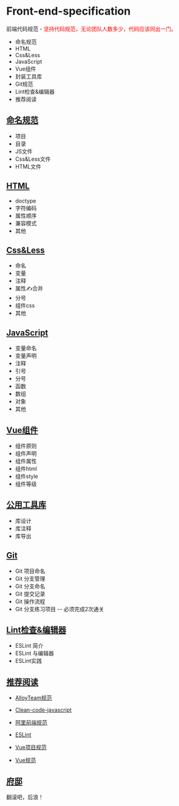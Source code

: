 # Front-end-specification
前端代码规范 - <span style="color: red;">坚持代码规范，无论团队人数多少，代码应该同出一门。</span>

- 命名规范
- HTML
- Css&Less
- JavaScript
- Vue组件
- 封装工具库
- Git规范
- Lint检查&编辑器
- 推荐阅读

## [命名规范](./src/name.md)
- 项目
- 目录
- JS文件
- Css&Less文件
- HTML文件

## [HTML](./src/html.md)

- doctype
- 字符编码
- 属性顺序
- 兼容模式
- 其他

## [Css&Less](./src/css.md)

- 命名
- 变量
- 注释
- 属性✍️合并
- 分号
- 组件css
- 其他

## [JavaScript](./src/js.md)

- 变量命名
- 变量声明
- 注释
- 引号
- 分号
- 函数
- 数组
- 对象
- 其他
## [Vue组件](./src/component.md)

- 组件原则
- 组件声明
- 组件属性
- 组件html
- 组件style
- 组件等级

## [公用工具库](./src/common.md)

- 库设计
- 库注释
- 库导出

## [Git](./src/git.md)

- Git 项目命名
- Git 分支管理
- Git 分支命名
- Git 提交记录
- Git 操作流程
- Git 分支练习项目 -- 必须完成2次通关

## [Lint检查&编辑器](./src/lint.md)

- ESLint 简介
- ESLint 与编辑器
- ESLint实践
## [推荐阅读](./src/books.md)

- [AlloyTeam规范](http://alloyteam.github.io/CodeGuide/)

- [Clean-code-javascript](https://github.com/jason-xiewenqiang/clean-code-javascript)

- [阿里前端规范](https://www.bilibili.com/video/BV18f4y1S7jn?p=1)

- [ESLint](https://eslint.bootcss.com/)

- [Vue项目规范](https://www.jianshu.com/p/0a6684ccff08)
- [Vue规范](https://blog.csdn.net/yw00yw/article/details/87856592)

## [府邸](https://github.com/jason-xiewenqiang/clean-code-javascript)
翻滚吧，后浪！

